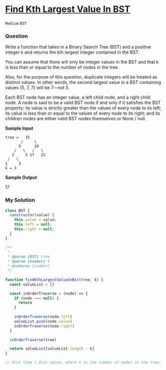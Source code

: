 # [Find Kth Largest Value In BST](https://www.algoexpert.io/questions/find-kth-largest-value-in-bst)

`Medium` `BST`

### Question
Write a function that takes in a Binary Search Tree (BST) and a positive integer k and returns the kth largest integer contained in the BST.

You can assume that there will only be integer values in the BST and that k is less than or equal to the number of nodes in the tree.

Also, for the purpose of this question, duplicate integers will be treated as distinct values. In other words, the second largest value in a BST containing values {5, 7, 7} will be 7—not 5.

Each BST node has an integer value, a left child node, and a right child node. A node is said to be a valid BST node if and only if it satisfies the BST property: its value is strictly greater than the values of every node to its left; its value is less than or equal to the values of every node to its right; and its children nodes are either valid BST nodes themselves or None / null.

**Sample Input**
```
tree =   15
       /     \
      5      20
    /   \   /   \
   2     5 17   22
 /   \         
1     3       
k = 3
```

**Sample Output**

17

### My Solution
```js
class BST {
  constructor(value) {
    this.value = value;
    this.left = null;
    this.right = null;
  }
}

/**
 * 
 * @param {BST} tree
 * @param {number} k
 * @returns {number}
 */

function findKthLargestValueInBst(tree, k) {
  const valueList = []

  const inOrderTraverse = (node) => {
    if (node === null) {
      return
    }
    
    inOrderTraverse(node.left)
    valueList.push(node.value)
    inOrderTraverse(node.right)
  }

  inOrderTraverse(tree)

  return valueList[valueList.length - k]
}

// O(n) time | O(n) space, where n is the number of nodes in the tree.
```
